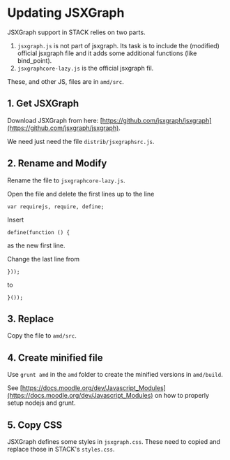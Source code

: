 # Updating JSXGraph

JSXGraph support in STACK relies on two parts.

1. `jsxgraph.js` is not part of jsxgraph. Its task is to include the (modified) official jsxgraph file and it adds some additional functions (like bind_point).
2. `jsxgraphcore-lazy.js` is the official jsxgraph fil.

These, and other JS, files are in `amd/src`.

## 1. Get JSXGraph

Download JSXGraph from here: [https://github.com/jsxgraph/jsxgraph](https://github.com/jsxgraph/jsxgraph).

We need just need the file `distrib/jsxgraphsrc.js`.

## 2. Rename and Modify

Rename the file to `jsxgraphcore-lazy.js`.

Open the file and delete the first lines up to the line

    var requirejs, require, define;

Insert

    define(function () {

as the new first line.

Change the last line from

    }));

to

    }());



## 3. Replace

Copy the file to `amd/src`.

## 4. Create minified file

Use `grunt amd` in the `amd` folder to create the minified versions in `amd/build`.

See [https://docs.moodle.org/dev/Javascript_Modules](https://docs.moodle.org/dev/Javascript_Modules) on how to properly setup nodejs and grunt.

## 5. Copy CSS

JSXGraph defines some styles in `jsxgraph.css`.  These need to copied and replace those in STACK's `styles.css`.
